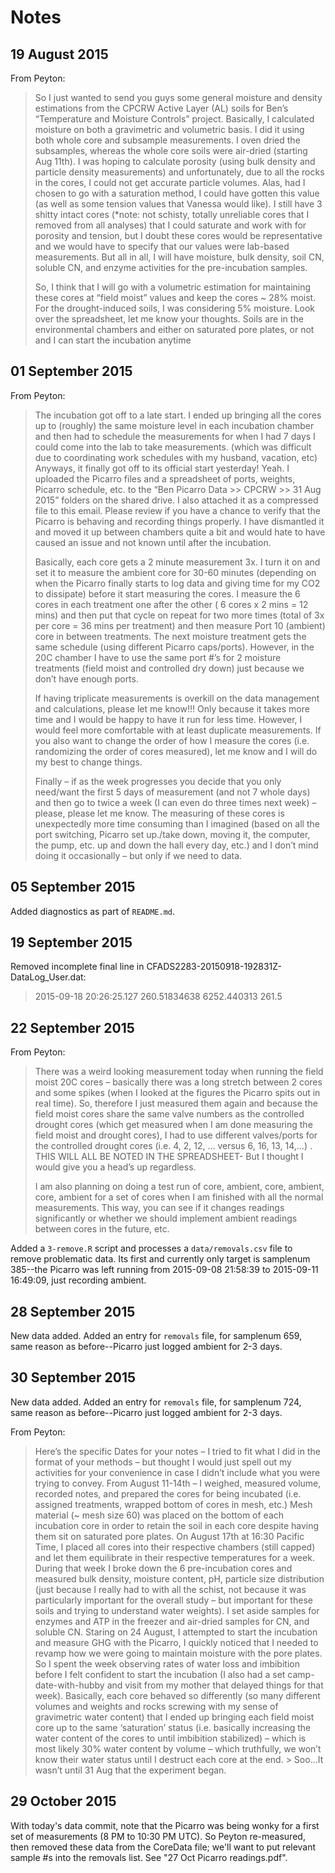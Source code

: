 Notes
===========

19 August 2015
----------------------
From Peyton:
>So I just wanted to send you guys some general moisture and density estimations from the CPCRW Active Layer (AL) soils for Ben’s “Temperature and Moisture Controls” project. Basically, I calculated moisture on both a gravimetric and volumetric basis. I did it using both whole core and subsample measurements. I oven dried the subsamples, whereas the whole core soils were air-dried (starting Aug 11th). I was hoping to calculate porosity (using bulk density and particle density measurements) and unfortunately, due to all the rocks in the cores, I could not get accurate particle volumes. Alas, had I chosen to go with a saturation method, I could have gotten this value (as well as some tension values that Vanessa would like). I still have 3 shitty intact cores (*note: not schisty, totally unreliable cores that I removed from all analyses) that I could saturate and work with for porosity and tension, but I doubt these cores would be representative and we would have to specify that our values were lab-based measurements. But all in all, I will have moisture, bulk density, soil CN, soluble CN, and enzyme activities for the pre-incubation samples.
>
>So, I think that I will go with a volumetric estimation for maintaining these cores at “field moist” values and keep the cores ~ 28% moist. For the drought-induced soils, I was considering 5% moisture. Look over the spreadsheet, let me know your thoughts. Soils are in the environmental chambers and either on saturated pore plates, or not and I can start the incubation anytime

01 September 2015
----------------------
From Peyton:
>The incubation got off to a late start. I ended up bringing all the cores up to (roughly) the same moisture level in each incubation chamber and then had to schedule the measurements for when I had 7 days I could come into the lab to take measurements. (which was difficult due to coordinating work schedules with my husband, vacation, etc) Anyways, it finally got off to its official start yesterday! Yeah. I uploaded the Picarro files and a spreadsheet of ports, weights, Picarro schedule, etc. to the “Ben Picarro Data >> CPCRW >> 31 Aug 2015” folders on the shared drive. I also attached it as a compressed file to this email. Please review if you have a chance to verify that the Picarro is behaving and recording things properly. I have dismantled it and moved it up between chambers quite a bit and would hate to have caused an issue and not known until after the incubation.
>
>Basically, each core gets a 2 minute measurement 3x. I turn it on and set it to measure the ambient core for 30-60 minutes (depending on when the Picarro finally starts to log data and giving time for my CO2 to dissipate) before it start measuring the cores. I measure the 6 cores in each treatment one after the other ( 6 cores x 2 mins = 12 mins) and then put that cycle on repeat for two more times (total of 3x per core = 36 mins per treatment) and then measure Port 10 (ambient) core in between treatments. The next moisture treatment gets the same schedule (using different Picarro caps/ports). However, in the 20C chamber I have to use the same port #’s for 2 moisture treatments (field moist and controlled dry down) just because we don’t have enough ports.
>
>If having triplicate measurements is overkill on the data management and calculations, please let me know!!! Only because it takes more time and I would be happy to have it run for less time. However, I would feel more comfortable with at least duplicate measurements. If you also want to change the order of how I measure the cores (i.e. randomizing the order of cores measured), let me know and I will do my best to change things.
>
>Finally – if as the week progresses you decide that you only need/want the first 5 days of measurement (and not 7 whole days) and then go to twice a week (I can even do three times next week) – please, please let me know. The measuring of these cores is unexpectedly more time consuming than I imagined (based on all the port switching, Picarro set up./take down, moving it, the computer, the pump, etc. up and down the hall every day, etc.) and I don’t mind doing it occasionally – but only if we need to data.

05 September 2015
----------------------
Added diagnostics as part of `README.md`.

19 September 2015
----------------------
Removed incomplete final line in CFADS2283-20150918-192831Z-DataLog_User.dat:
>2015-09-18                20:26:25.127              260.51834638              6252.440313               261.5

22 September 2015
----------------------

From Peyton:
>There was a weird looking measurement today when running the field moist 20C cores – basically there was a long stretch between 2 cores and some spikes (when I looked at the figures the Picarro spits out in real time). So, therefore I just measured them again and because the field moist cores share the same valve numbers as the controlled drought cores (which get measured when I am done measuring the field moist and drought cores), I had to use different valves/ports for the controlled drought cores (i.e. 4, 2, 12, … versus 6, 16, 13, 14,…) . THIS WILL ALL BE NOTED IN THE SPREADSHEET- But I thought I would give you a head’s up regardless.
> 
>I am also planning on doing a test run of core, ambient, core, ambient, core, ambient for a set of cores when I am finished with all the normal measurements. This way, you can see if it changes readings significantly or whether we should implement ambient readings between cores in the future, etc.
 
Added a `3-remove.R` script and processes a `data/removals.csv` file to remove problematic data. Its first and currently only target is samplenum 385--the Picarro was left running from 2015-09-08 21:58:39 to 2015-09-11 16:49:09, just recording ambient.

28 September 2015
----------------------

New data added. Added an entry for `removals` file, for samplenum 659, same reason as before--Picarro just logged ambient for 2-3 days.

30 September 2015
----------------------

New data added. Added an entry for `removals` file, for samplenum 724, same reason as before--Picarro just logged ambient for 2-3 days.

From Peyton:

>Here’s the specific Dates for your notes – I tried to fit what I did in the format of your methods – but thought I would just spell out my activities for your convenience in case I didn’t include what you were trying to convey. 
>From August 11-14th – I weighed, measured volume, recorded notes, and prepared the cores for being incubated (i.e. assigned treatments, wrapped bottom of cores in mesh, etc.) Mesh material (~ mesh size 60) was placed on the bottom of each incubation core in order to retain the soil in each core despite having them sit on saturated pore plates. 
>On August 17th at 16:30 Pacific Time, I placed all cores into their respective chambers (still capped) and let them equilibrate in their respective temperatures for a week. During that week I broke down the 6 pre-incubation cores and measured bulk density, moisture content, pH, particle size distribution (just because I really had to with all the schist, not because it was particularly important for the overall study – but important for these soils and trying to understand water weights). I set aside samples for enzymes and ATP in the freezer and air-dried samples for CN, and soluble CN. 
>Staring on 24 August, I attempted to start the incubation and measure GHG with the Picarro, I quickly noticed that I needed to revamp how we were going to maintain moisture with the pore plates. So I spent the week observing rates of water loss and imbibition before I felt confident to start the incubation (I also had a set camp-date-with-hubby and visit from my mother that delayed things for that week). Basically, each core behaved so differently (so many different volumes and weights and rocks screwing with my sense of gravimetric water content) that I ended up bringing each field moist core up to the same ‘saturation’ status (i.e. basically increasing the water content of the cores to until imbibition stabilized) – which is most likely 30% water content by volume – which truthfully, we won’t know their water status until I destruct each core at the end. >
>Soo…It wasn’t until 31 Aug that the experiment began.  

29 October 2015
----------------------

With today's data commit, note that the Picarro was being wonky for a first set of measurements (8 PM to 10:30 PM UTC). So Peyton re-measured, then removed these data from the CoreData file; we'll want to put relevant sample #s into the removals list. See "27 Oct Picarro readings.pdf".
